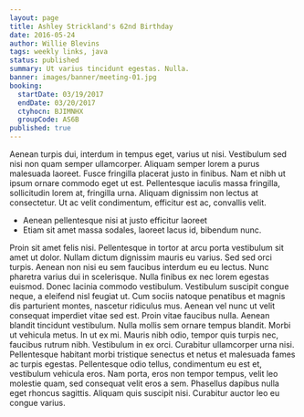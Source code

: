```yaml
---
layout: page
title: Ashley Strickland's 62nd Birthday
date: 2016-05-24
author: Willie Blevins
tags: weekly links, java
status: published
summary: Ut varius tincidunt egestas. Nulla.
banner: images/banner/meeting-01.jpg
booking:
  startDate: 03/19/2017
  endDate: 03/20/2017
  ctyhocn: BJIMNHX
  groupCode: AS6B
published: true
---
```

Aenean turpis dui, interdum in tempus eget, varius ut nisi. Vestibulum sed nisi non quam semper ullamcorper. Aliquam semper lorem a purus malesuada laoreet. Fusce fringilla placerat justo in finibus. Nam et nibh ut ipsum ornare commodo eget ut est. Pellentesque iaculis massa fringilla, sollicitudin lorem at, fringilla urna. Aliquam dignissim non lectus at consectetur. Ut ac velit condimentum, efficitur est ac, convallis velit.

* Aenean pellentesque nisi at justo efficitur laoreet
* Etiam sit amet massa sodales, laoreet lacus id, bibendum nunc.

Proin sit amet felis nisi. Pellentesque in tortor at arcu porta vestibulum sit amet ut dolor. Nullam dictum dignissim mauris eu varius. Sed sed orci turpis. Aenean non nisi eu sem faucibus interdum eu eu lectus. Nunc pharetra varius dui in scelerisque. Nulla finibus ex nec lorem egestas euismod. Donec lacinia commodo vestibulum. Vestibulum suscipit congue neque, a eleifend nisl feugiat ut. Cum sociis natoque penatibus et magnis dis parturient montes, nascetur ridiculus mus. Aenean vel nunc ut velit consequat imperdiet vitae sed est. Proin vitae faucibus nulla. Aenean blandit tincidunt vestibulum.
Nulla mollis sem ornare tempus blandit. Morbi ut vehicula metus. In ut ex mi. Mauris nibh odio, tempor quis turpis nec, faucibus rutrum nibh. Vestibulum in ex orci. Curabitur ullamcorper urna nisi. Pellentesque habitant morbi tristique senectus et netus et malesuada fames ac turpis egestas. Pellentesque odio tellus, condimentum eu est et, vestibulum vehicula eros. Nam porta, eros non tempor tempus, velit leo molestie quam, sed consequat velit eros a sem. Phasellus dapibus nulla eget rhoncus sagittis. Aliquam quis suscipit nisi. Curabitur auctor leo eu congue varius.
